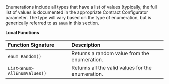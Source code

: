 Enumerations include all types that have a list of values (typically, the full list of values is documented in the appropriate Contract Configurator parameter.  The type will vary based on the type of enumeration, but is generically referred to as `enum` in this section.

**Local Functions**

| Function Signature | Description |
| :--- | :--- |
| `enum Random()` | Returns a random value from the enumeration. |
| `List<enum> AllEnumValues()` | Returns all the valid values for the enumeration. |
